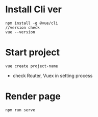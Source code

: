 # Install Cli ver

```
npm install -g @vue/cli
//version check
vue --version
```

# Start project

```
vue create project-name
```

- check Router, Vuex in setting process

# Render page

```
npm run serve
```
